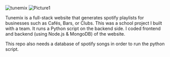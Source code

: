 ![tunemix](https://github.com/h-solak/mis-463-project/assets/81798435/9075714e-6a75-47b3-8327-f3e5f45b5ca6)
![Picture1](https://github.com/h-solak/mis-463-project/assets/81798435/381792be-7a57-40ac-ad51-340965b6d787)

Tunemix is a full-stack website that generates spotify playlists for businesses such as Cafés, Bars, or Clubs. This was a school project I built with a team. It runs a Python script on the backend side. I coded frontend and backend (using Node.js & MongoDB) of the website.

This repo also needs a database of spotify songs in order to run the python script.
